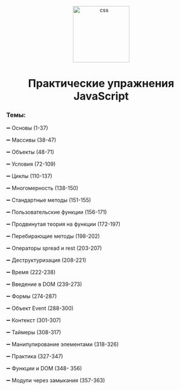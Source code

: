 <p align="center"> 
<img src="https://cdn.icon-icons.com/icons2/1451/PNG/512/jsfolder_99356.png" alt="css"  height= "150px"> 
<h1 align="center">Практические упражнения JavaScript</h1> 
</p> 

### Темы: 

<p>➖ Основы (1-37)</p> 
<p>➖ Массивы (38-47)</p> 
<p>➖ Объекты (48-71)</p> 
<p>➖ Условия (72-109)</p> 
<p>➖ Циклы (110-137)</p> 
<p>➖ Многомерность (138-150)</p>
<p>➖ Стандартные методы (151-155)</p> 
<p>➖ Пользовательские функции (156-171)</p> 
<p>➖ Продвинутая теория на функции (172-197)</p>
<p>➖ Перебирающие методы (198-202)</p>
<p>➖ Операторы spread и rest (203-207)</p>
<p>➖ Деструктуризация (208-221)</p>
<p>➖ Время (222-238)</p>
<p>➖ Введение в DOM (239-273)</p>
<p>➖ Формы (274-287)</p>
<p>➖ Объект Event (288-300)</p>
<p>➖ Контекст (301-307)</p>
<p>➖ Таймеры (308-317)</p>
<p>➖ Манипулирование элементами (318-326)</p>
<p>➖ Практика (327-347)</p>
<p>➖ Функции и DOM (348- 356)</p>
<p>➖ Модули через замыкания (357-363)</p>
